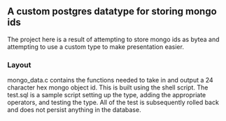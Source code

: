 ## A custom postgres datatype for storing mongo ids
The project here is a result of attempting to store mongo ids as bytea and attempting to use a custom type to make presentation easier.

### Layout
mongo_data.c contains the functions needed to take in and output a 24 character hex mongo object id.  This is built using the shell script.  The test.sql is a sample script setting up the type, adding the appropriate operators, and testing the type.  All of the test is subsequently rolled back and does not persist anything in the database.

